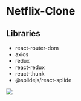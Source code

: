 # Netflix-Clone
## Libraries
- react-router-dom
- axios
- redux
- react-redux
- react-thunk
- @splidejs/react-splide

![](screen.gif)